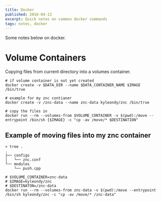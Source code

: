 ```yaml
---
title: Docker
published: 2016-04-13
excerpt: Quick notes on common docker commands
tags: notes, docker
---
```


Some notes below on docker.

# Volume Containers

Copying files from current directory into a volumes container.

```{.bash}
# if volume container is not yet created
docker create -v $DATA_DIR --name $DATA_CONTAINER_NAME $IMAGE /bin/true

# example for my znc contianer
docker create -v /znc-data --name znc-data kyleondy/znc /bin/true

# copy the files in
docker run --rm --volumes-from $VOLUME_CONTAINER -v $(pwd):/move --entrypoint /bin/sh {$IMAGE} -c "cp -av /move/* $DESTINATION"
```

## Example of moving files into my znc container

```{.bash}
> tree .
.
├── configs
│   └── znc.conf
└── modules
    └── push.cpp

# $VOLUME_CONTAINER=znc-data
# $IMAGE=kyleondy/znc
# $DESTINATON=/znc-data
docker run --rm --volumes-from znc-data -v $(pwd):/move --entrypoint /bin/sh kyleondy/znc -c "cp -av /move/* /znc-data"
```

